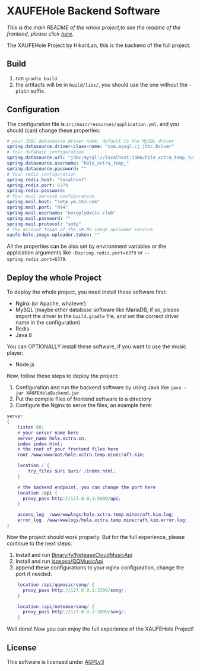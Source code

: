 # XAUFEHole Backend Software

*This is the main README of the whole project,to see the readme of the frontend, please
click [here](https://github.com/shaokeyibb/XAUFEHoleFrontend).*

The XAUFEHole Project by HikariLan, this is the backend of the full project.

## Build

1. run `gradle build`
2. the artifacts will be in `build/libs/`, you should use the one without the `-plain` suffix.

## Configuration

The configuration file is `src/main/resources/application.yml`, and you should (can) change these properties:

```yaml
# your JDBC datasource driver name, default is the MySQL driver
spring.datasource.driver-class-name: "com.mysql.cj.jdbc.Driver"
# Your database configuration
spring.datasource.url: "jdbc:mysql://localhost:3306/hole_xctra_temp_?useUnicode=true&characterEncoding=utf8&serverTimezone=Asia/Shanghai"
spring.datasource.username: "hole_xctra_temp_"
spring.datasource.password: ""
# Your redis configuration
spring.redis.host: "localhost"
spring.redis.port: 6379
spring.redis.password:
# Your mail service configuration
spring.mail.host: "smtp.ym.163.com"
spring.mail.port: "994"
spring.mail.username: "noreply@xctc.club"
spring.mail.password: ""
spring.mail.protocol: "smtp"
# The account token of the SM.MS image uploader service
xaufe-hole.image-uploader.token: ""
```

All the properties can be also set by environment variables or the application arguments like `-Dspring.redis.port=6379`
or `--spring.redis.port=6379`.

## Deploy the whole Project

To deploy the whole project, you need install these software first:

- Nginx (or Apache, whatever)
- MySQL (maybe other database software like MariaDB, if so, please import the driver in the `build.gradle` file, and set
  the correct driver name in the configuration)
- Redis
- Java 8

You can OPTIONALLY install these software, if you want to use the music player:

- Node.js

Now, follow these steps to deploy the project:

1. Configuration and run the backend software by using Java like `java -jar XAUFEHoleBackend.jar`
2. Put the compile files of frontend software to a directory
3. Configure the Nginx to serve the files, an example here:

```lua
server
{
    listen 80;
	# your server name here
    server_name hole.xctra.cn;
    index index.html;
    # the root of your frontend files here
    root /www/wwwroot/hole.xctra.temp.minecraft.kim;

    location / {
        try_files $uri $uri/ /index.html;
    }

    # the backend endpoint, you can change the port here
    location /api {
      proxy_pass http://127.0.0.1:5000/api;
    }

    access_log  /www/wwwlogs/hole.xctra.temp.minecraft.kim.log;
    error_log  /www/wwwlogs/hole.xctra.temp.minecraft.kim.error.log;
}
```

Now the project should work properly. But for the full experience, please continue to the next steps:

1. Install and run [Binaryify/NeteaseCloudMusicApi](https://github.com/Binaryify/NeteaseCloudMusicApi)
2. Install and run [jsososo/QQMusicApi](https://github.com/jsososo/QQMusicApi)
3. append these configurations to your nginx configuration, change the port if needed:

```lua
    location /api/qqmusic/song/ {
      proxy_pass http://127.0.0.1:3300/song/;
    }

    location /api/netease/song/ {
      proxy_pass http://127.0.0.1:3000/song/;
    }
```

Well done! Now you can enjoy the full experience of the XAUFEHole Project!

## License

This software is licensed under [AGPLv3](LICENSE)

